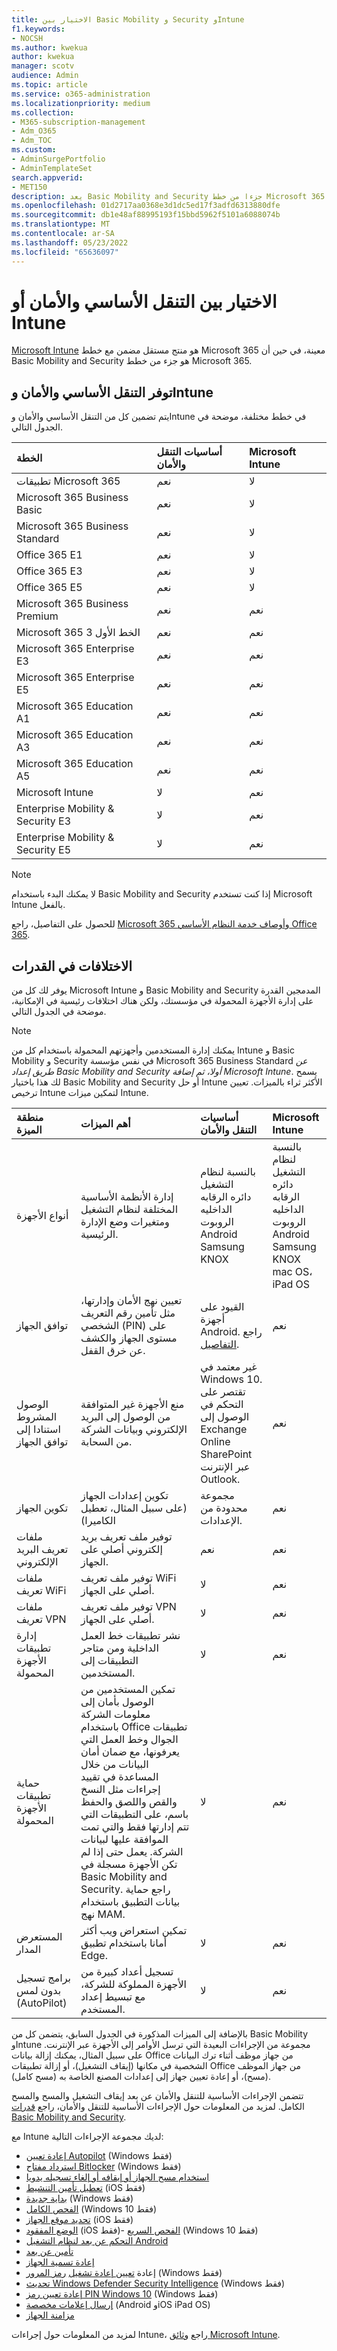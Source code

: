```yaml
---
title: الاختيار بين Basic Mobility و Security وIntune
f1.keywords:
- NOCSH
ms.author: kwekua
author: kwekua
manager: scotv
audience: Admin
ms.topic: article
ms.service: o365-administration
ms.localizationpriority: medium
ms.collection:
- M365-subscription-management
- Adm_O365
- Adm_TOC
ms.custom:
- AdminSurgePortfolio
- AdminTemplateSet
search.appverid:
- MET150
description: يعد Basic Mobility and Security جزءا من خطط Microsoft 365، بينما يعد Microsoft Intune منتجا مستقلا مضمنا مع خطط Microsoft 365 معينة.
ms.openlocfilehash: 01d2717aa0368e3d1dc5ed17f3adfd6313880dfe
ms.sourcegitcommit: db1e48af88995193f15bbd5962f5101a6088074b
ms.translationtype: MT
ms.contentlocale: ar-SA
ms.lasthandoff: 05/23/2022
ms.locfileid: "65636097"
---
```

# <a name="choose-between-basic-mobility-and-security-or-intune"></a>الاختيار بين التنقل الأساسي والأمان أو Intune

[Microsoft Intune](/mem/intune/) هو منتج مستقل مضمن مع خطط Microsoft 365 معينة، في حين أن Basic Mobility and Security هو جزء من خطط Microsoft 365.

 ## <a name="availability-of-basic-mobility-and-security-and-intune"></a>توفر التنقل الأساسي والأمان وIntune

يتم تضمين كل من التنقل الأساسي والأمان وIntune في خطط مختلفة، موضحة في الجدول التالي.

| الخطة | أساسيات التنقل والأمان | Microsoft Intune |
|:-----|:-----|:-----|
|تطبيقات Microsoft 365|نعم|لا|
|Microsoft 365 Business Basic|نعم|لا|
|Microsoft 365 Business Standard|نعم|لا|
|Office 365 E1 |نعم|لا|
|Office 365 E3 |نعم|لا|
|Office 365 E5 |نعم|لا|
|Microsoft 365 Business Premium |نعم|نعم|
|Microsoft 365 الخط الأول 3 |نعم|نعم|
|Microsoft 365 Enterprise E3 |نعم|نعم|
|Microsoft 365 Enterprise E5 |نعم|نعم|
|Microsoft 365 Education A1 |نعم|نعم|
|Microsoft 365 Education A3 |نعم|نعم|
|Microsoft 365 Education A5 |نعم|نعم|
|Microsoft Intune |لا|نعم|
|Enterprise Mobility & Security E3 |لا|نعم|
|Enterprise Mobility & Security E5 |لا|نعم|

> [!NOTE]
> لا يمكنك البدء باستخدام Basic Mobility and Security إذا كنت تستخدم Microsoft Intune بالفعل.

 للحصول على التفاصيل، راجع [Microsoft 365 وأوصاف خدمة النظام الأساسي Office 365](/office365/servicedescriptions/office-365-platform-service-description/office-365-platform-service-description).

## <a name="differences-in-capabilities"></a>الاختلافات في القدرات

يوفر لك كل من Microsoft Intune و Basic Mobility and Security المدمجين القدرة على إدارة الأجهزة المحمولة في مؤسستك، ولكن هناك اختلافات رئيسية في الإمكانية، موضحة في الجدول التالي.

> [!NOTE]
> يمكنك إدارة المستخدمين وأجهزتهم المحمولة باستخدام كل من Intune و Basic Mobility و Security في نفس مؤسسة Microsoft 365 Business Standard *عن طريق إعداد Basic Mobility and Security أولا، ثم إضافة Microsoft Intune*. يسمح لك هذا باختيار Basic Mobility and Security أو حل Intune الأكثر ثراء بالميزات. تعيين ترخيص Intune لتمكين ميزات Intune.

| منطقة الميزة | أهم الميزات | أساسيات التنقل والأمان | Microsoft Intune |
|:-----|:-----|:-----|:-----|
|أنواع الأجهزة|إدارة الأنظمة الأساسية المختلفة لنظام التشغيل ومتغيرات وضع الإدارة الرئيسية. |بالنسبة لنظام التشغيل<br/>دائره الرقابه الداخليه<br/>الروبوت<br/>Android Samsung KNOX<br/>|بالنسبة لنظام التشغيل<br/>دائره الرقابه الداخليه<br/>الروبوت<br/>Android Samsung KNOX<br/>mac OS، iPad OS|
|توافق الجهاز|تعيين نهج الأمان وإدارتها، مثل تأمين رقم التعريف الشخصي (PIN) على مستوى الجهاز والكشف عن خرق القفل. |القيود على أجهزة Android. راجع [التفاصيل](capabilities.md). |نعم|
|الوصول المشروط استنادا إلى توافق الجهاز |منع الأجهزة غير المتوافقة من الوصول إلى البريد الإلكتروني وبيانات الشركة من السحابة. |غير معتمد في Windows 10.<br/>تقتصر على التحكم في الوصول إلى Exchange Online SharePoint عبر الإنترنت Outlook. |نعم |
|تكوين الجهاز  |تكوين إعدادات الجهاز (على سبيل المثال، تعطيل الكاميرا)|مجموعة محدودة من الإعدادات.|نعم|
|ملفات تعريف البريد الإلكتروني  |توفير ملف تعريف بريد إلكتروني أصلي على الجهاز. |نعم|نعم|
|ملفات تعريف WiFi |توفير ملف تعريف WiFi أصلي على الجهاز. |لا|نعم|
|ملفات تعريف VPN |توفير ملف تعريف VPN أصلي على الجهاز. |لا|نعم|
|إدارة تطبيقات الأجهزة المحمولة  |نشر تطبيقات خط العمل الداخلية ومن متاجر التطبيقات إلى المستخدمين. |لا|نعم|
|حماية تطبيقات الأجهزة المحمولة  |تمكين المستخدمين من الوصول بأمان إلى معلومات الشركة باستخدام Office تطبيقات الجوال وخط العمل التي يعرفونها، مع ضمان أمان البيانات من خلال المساعدة في تقييد إجراءات مثل النسخ والقص واللصق والحفظ باسم، على التطبيقات التي تتم إدارتها فقط والتي تمت الموافقة عليها لبيانات الشركة. يعمل حتى إذا لم تكن الأجهزة مسجلة في Basic Mobility and Security. راجع حماية بيانات التطبيق باستخدام نهج MAM. |لا|نعم|
|المستعرض المدار  |تمكين استعراض ويب أكثر أمانا باستخدام تطبيق Edge. |لا|نعم|
|برامج تسجيل بدون لمس (AutoPilot) |تسجيل أعداد كبيرة من الأجهزة المملوكة للشركة، مع تبسيط إعداد المستخدم. |لا|نعم|

بالإضافة إلى الميزات المذكورة في الجدول السابق، يتضمن كل من Basic Mobility وIntune مجموعة من الإجراءات البعيدة التي ترسل الأوامر إلى الأجهزة عبر الإنترنت. على سبيل المثال، يمكنك إزالة بيانات Office من جهاز موظف أثناء ترك البيانات الشخصية في مكانها (إيقاف التشغيل)، أو إزالة تطبيقات Office من جهاز الموظف (مسح)، أو إعادة تعيين جهاز إلى إعدادات المصنع الخاصة به (مسح كامل).

تتضمن الإجراءات الأساسية للتنقل والأمان عن بعد إيقاف التشغيل والمسح والمسح الكامل. لمزيد من المعلومات حول الإجراءات الأساسية للتنقل والأمان، راجع [قدرات Basic Mobility and Security](capabilities.md).

مع Intune لديك مجموعة الإجراءات التالية:

- [إعادة تعيين Autopilot](/mem/autopilot/windows-autopilot-reset) (Windows فقط)
- [استرداد مفتاح Bitlocker](https://support.microsoft.com/windows/finding-your-bitlocker-recovery-key-in-windows-6b71ad27-0b89-ea08-f143-056f5ab347d6) (Windows فقط)
- [استخدام مسح الجهاز أو إيقافه أو إلغاء تسجيله يدويا](/mem/intune/remote-actions/devices-wipe#delete-devices-from-the-intune-portal)
- [تعطيل تأمين التنشيط](/mem/intune/remote-actions/device-activation-lock-disable) (iOS فقط)
- [بداية جديدة](/mem/intune/remote-actions/device-fresh-start) (Windows فقط)
- [الفحص الكامل](/mem/intune/configuration/device-restrictions-windows-10#microsoft-defender-antivirus) (Windows 10 فقط)
- [تحديد موقع الجهاز](/mem/intune/remote-actions/device-locate) (iOS فقط)
- [الوضع المفقود](/mem/intune/remote-actions/device-lost-mode) (iOS فقط)- [الفحص السريع](/mem/intune/configuration/device-restrictions-windows-10#microsoft-defender-antivirus) (Windows 10 فقط)
- [التحكم عن بعد لنظام التشغيل Android](/mem/intune/remote-actions/teamviewer-support)
- [تأمين عن بعد](/mem/intune/remote-actions/device-remote-lock)
- [إعادة تسمية الجهاز](/mem/intune/remote-actions/device-rename)
- إعادة [تعيين إعادة تشغيل](/mem/intune/remote-actions/device-restart) [رمز المرور](/mem/intune/remote-actions/device-passcode-reset) (Windows فقط)
- [تحديث Windows Defender Security Intelligence](https://www.microsoft.com/en-us/wdsi/defenderupdates) (Windows فقط)
- [إعادة تعيين رمز PIN Windows 10](/windows/security/identity-protection/hello-for-business/hello-feature-pin-reset) (Windows فقط)
- [إرسال إعلامات مخصصة](/mem/intune/remote-actions/custom-notifications#send-a-custom-notification-to-a-single-device) (Android وiOS iPad OS)
- [مزامنة الجهاز](/mem/intune/remote-actions/device-sync)

لمزيد من المعلومات حول إجراءات Intune، راجع [وثائق Microsoft Intune](/mem/intune/).
